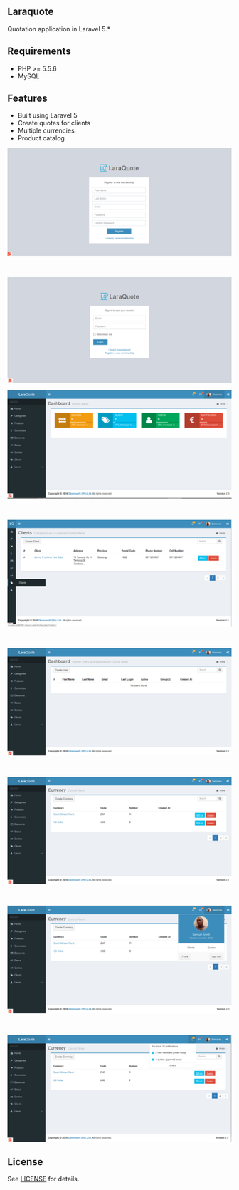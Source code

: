 ## Laraquote
Quotation application in Laravel 5.*

## Requirements

* PHP >= 5.5.6
* MySQL

## Features
* Built using Laravel 5
* Create quotes for clients
* Multiple currencies
* Product catalog

<p align="center">
    <img src="register.png" alt=""/>
</p>
<br />
<p align="center">
    <img src="login.png" alt=""/>
</p>
<p align="center">
    <img src="dashboard.png" alt=""/>
</p>
<br />
<p align="center">
    <img src="clients.png" alt=""/>
</p>
<br />
<p align="center">
    <img src="users.png" alt=""/>
</p>
<br />
<p align="center">
    <img src="currencies.png" alt=""/>
</p>
<br />
<p align="center">
    <img src="notifications.png" alt=""/>
</p>
<br />
<p align="center">
    <img src="currency.png" alt=""/>
</p>

## License
See [LICENSE](LICENSE) for details.
